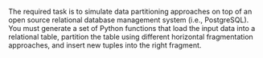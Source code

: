 The required task is to simulate data partitioning approaches on top of an open source relational database management system (i.e., PostgreSQL). You must generate a set of Python functions that load the input data into a relational table, partition the table using different horizontal fragmentation approaches, and insert new tuples into the right fragment.